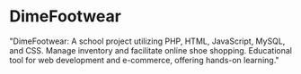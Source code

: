 # DimeFootwear
"DimeFootwear: A school project utilizing PHP, HTML, JavaScript, MySQL, and CSS. Manage inventory and facilitate online shoe shopping. Educational tool for web development and e-commerce, offering hands-on learning."
